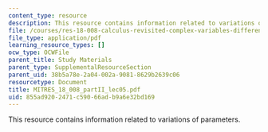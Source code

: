 ```yaml
---
content_type: resource
description: This resource contains information related to variations of parameters.
file: /courses/res-18-008-calculus-revisited-complex-variables-differential-equations-and-linear-algebra-fall-2011/855ad9202471c59066adb9a6e32bd169_MITRES_18_008_partII_lec05.pdf
file_type: application/pdf
learning_resource_types: []
ocw_type: OCWFile
parent_title: Study Materials
parent_type: SupplementalResourceSection
parent_uid: 38b5a78e-2a04-002a-9081-8629b2639c06
resourcetype: Document
title: MITRES_18_008_partII_lec05.pdf
uid: 855ad920-2471-c590-66ad-b9a6e32bd169
---
```

This resource contains information related to variations of parameters.


